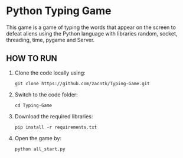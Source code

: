 <h1>Python Typing Game</h1>
<p>This game is a game of typing the words that appear on the screen to defeat aliens using the Python language with libraries random, socket, threading, time, pygame and Server.</p>

## HOW TO RUN
1.  Clone the code locally using:
    ```
    git clone https://github.com/zacntk/Typing-Game.git
    ```
2.  Switch to the code folder:
    ```
    cd Typing-Game
    ```
3.  Download the required libraries:
    ```
    pip install -r requirements.txt
    ```
4.  Open the game by:
    ```
    python all_start.py
    ```

